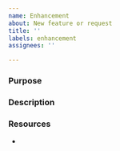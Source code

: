 ```yaml
---
name: Enhancement
about: New feature or request
title: ''
labels: enhancement
assignees: ''

---
```


### Purpose
<!-- Why is this feature being implemented? Describe what lead to this feature being perceived. -->


### Description
<!-- Describe the enhancement/new feature that will be added. How does it make our project better? -->


### Resources
<!-- Link to any extra resources that might help with the enhancements and describe the relevance if not obvious. -->
- 